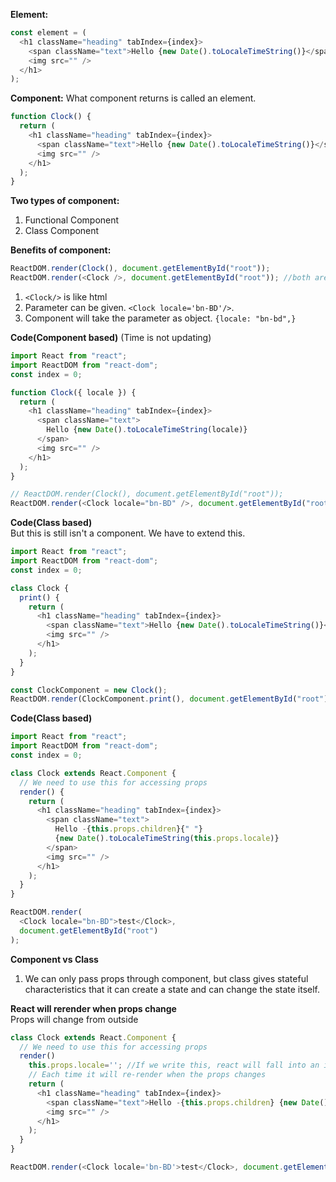 **Element:**

```javascript
const element = (
  <h1 className="heading" tabIndex={index}>
    <span className="text">Hello {new Date().toLocaleTimeString()}</span>
    <img src="" />
  </h1>
);
```

**Component:**
What component returns is called an element.

```javascript
function Clock() {
  return (
    <h1 className="heading" tabIndex={index}>
      <span className="text">Hello {new Date().toLocaleTimeString()}</span>
      <img src="" />
    </h1>
  );
}
```

**Two types of component:**

1. Functional Component
2. Class Component

**Benefits of component:**

```javascript
ReactDOM.render(Clock(), document.getElementById("root"));
ReactDOM.render(<Clock />, document.getElementById("root")); //both are same
```

1. `<Clock/>` is like html
2. Parameter can be given. `<Clock locale='bn-BD'/>`.
3. Component will take the parameter as object. `{locale: "bn-bd",}`

**Code(Component based)**
(Time is not updating)

```javascript
import React from "react";
import ReactDOM from "react-dom";
const index = 0;

function Clock({ locale }) {
  return (
    <h1 className="heading" tabIndex={index}>
      <span className="text">
        Hello {new Date().toLocaleTimeString(locale)}
      </span>
      <img src="" />
    </h1>
  );
}

// ReactDOM.render(Clock(), document.getElementById("root"));
ReactDOM.render(<Clock locale="bn-BD" />, document.getElementById("root"));
```

**Code(Class based)**  
But this is still isn't a component. We have to extend this.

```javascript
import React from "react";
import ReactDOM from "react-dom";
const index = 0;

class Clock {
  print() {
    return (
      <h1 className="heading" tabIndex={index}>
        <span className="text">Hello {new Date().toLocaleTimeString()}</span>
        <img src="" />
      </h1>
    );
  }
}

const ClockComponent = new Clock();
ReactDOM.render(ClockComponent.print(), document.getElementById("root"));
```

**Code(Class based)**

```javascript
import React from "react";
import ReactDOM from "react-dom";
const index = 0;

class Clock extends React.Component {
  // We need to use this for accessing props
  render() {
    return (
      <h1 className="heading" tabIndex={index}>
        <span className="text">
          Hello -{this.props.children}{" "}
          {new Date().toLocaleTimeString(this.props.locale)}
        </span>
        <img src="" />
      </h1>
    );
  }
}

ReactDOM.render(
  <Clock locale="bn-BD">test</Clock>,
  document.getElementById("root")
);
```

**Component vs Class**

1. We can only pass props through component, but class gives stateful characteristics that it can create a state and can change the state itself.

**React will rerender when props change**  
Props will change from outside  

```javascript
class Clock extends React.Component {
  // We need to use this for accessing props
  render()
    this.props.locale=''; //If we write this, react will fall into an infinite loop
    // Each time it will re-render when the props changes
    return (
      <h1 className="heading" tabIndex={index}>
        <span className="text">Hello -{this.props.children} {new Date().toLocaleTimeString(this.props.locale)}</span>
        <img src="" />
      </h1>
    );
  }
}

ReactDOM.render(<Clock locale='bn-BD'>test</Clock>, document.getElementById("root"));
```

